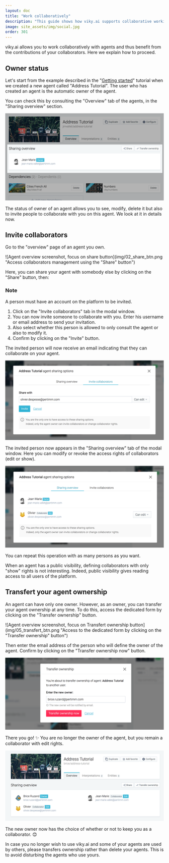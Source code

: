 ```yaml
---
layout: doc
title: "Work collaboratively"
description: "This guide shows how viky.ai supports collaborative working."
image: site_assets/img/social.jpg
order: 301
---
```


viky.ai allows you to work collaboratively with agents and thus benefit from the contributions of your collaborators. Here we explain how to proceed.


## Owner status

Let's start from the example described in the "[Getting started](../../tutorials/getting-started-part-1/)" tutorial when we created a new agent called "Address Tutorial". The user who has created an agent is the automatic owner of the agent.

You can check this by consulting the "Overview" tab of the agents, in the "Sharing overview" section.

![Agent overview screenshot, focus on Share overview section](img/01_sharing_overview.png "Jean-Marie is owner of Address Tutorial agent.")

The status of owner of an agent allows you to see, modify, delete it but also to invite people to collaborate with you on this agent. We look at it in details now.


## Invite collaborators

Go to the "overview" page of an agent you own.

![Agent overview screenshot, focus on share button](img/02_share_btn.png "Access collaborators management using the "Share" button")

Here, you can share your agent with somebody else by clicking on the "Share" button, then:

<aside class="note">
  <h3>Note</h3>
  <p>A person must have an account on the platform to be invited.</p>
</aside>

1. Click on the "Invite collaborators" tab in the modal window.
2. You can now invite someone to collaborate with you. Enter his username or email address to send your invitation.
3. Also select whether this person is allowed to only consult the agent or also to modify it.
4. Confirm by clicking on the "Invite" button.

The invited person will now receive an email indicating that they can collaborate on your agent.

![Agent collaborator invite screenshot](img/03_invite.png "Define Olivier as collaborator with edit rights.")

The invited person now appears in the "Sharing overview" tab of the modal window. Here you can modify or revoke the access rights of collaborators (edit or show).

![Agent sharing overview screenshot](img/04_sharing_overview.png "Olivier is now a collaborator!")

You can repeat this operation with as many persons as you want.

<aside class="primary">
  <p>
    When an agent has a public visibility, defining collaborators with only "show" rights is not interesting. Indeed, public visibility gives reading access to all users of the platform.
  </p>
</aside>


## Transfert your agent ownership

An agent can have only one owner. However, as an owner, you can transfer your agent ownership at any time. To do this, access the dedicated form by clicking on the "Transfer ownership" button.

![Agent overview screenshot, focus on Transfert ownership button](img/05_transfert_btn.png "Access to the dedicated form by clicking on the "Transfer ownership" button")

Then enter the email address of the person who will define the owner of the agent. Confirm by clicking on the "Transfer ownership now" button.

![Tranfert ownership form screenshot, focus on Transfert ownership button](img/06_transfert_form.png "Transfer ownership form")

There you go! :sparkles: You are no longer the owner of the agent, but you remain a collaborator with edit rights.

![Tranfert ownership done screenshot](img/07_transfert_done.png "Transfer ownership done!")

The new owner now has the choice of whether or not to keep you as a collaborator. :blush:

<aside class="warning">
  <p>
    In case you no longer wish to use viky.ai and some of your agents are used by others, please transfers ownership rather than delete your agents.  This is to avoid disturbing the agents who use yours.
  </p>
</aside>
